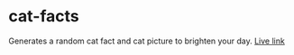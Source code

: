 # cat-facts
Generates a random cat fact and cat picture to brighten your day. [Live link](https://cat-facts.streamlit.app/)